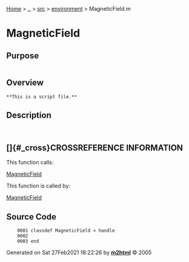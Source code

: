 [Home](../../../../index.md) \> [..](#) \> [src](#) \>
[environment](index.md) \> MagneticField.m



# MagneticField

## Purpose 

``` 
```

## Overview 

``` 
**This is a script file.**
```

## Description 

```
 

```

## []{#_cross}CROSSREFERENCE INFORMATION 

This function calls:

   [MagneticField](MagneticField.md)

This function is called by:

   [MagneticField](MagneticField.md)

## Source Code 

```
    0001 classdef MagneticField < handle
    0002     
    0003 end
```



Generated on Sat 27Feb2021 18:22:26 by
**[m2html](http://www.artefact.tk/software/matlab/m2html/ "Matlab Documentation in HTML")**
© 2005